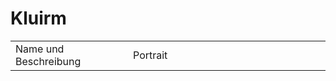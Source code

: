 # Kluirm

<tabs>
<tab title="Garadzar">
<table>
<tr><td>Name und Beschreibung</td><td width="300">Portrait</td></tr>
<!--<tr><td><b>Rai:</b> Hohefürst des Donners.</td><td><img src="rai.png" alt="" /></td></tr>-->
</table>
</tab>
</tabs>